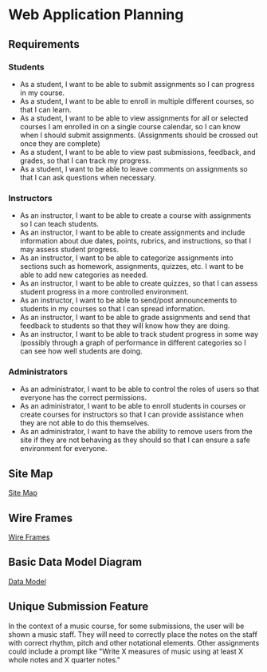 # Web Application Planning

## Requirements

### Students
* As a student, I want to be able to submit assignments so I can progress in my course.
* As a student, I want to be able to enroll in multiple different courses, so that I can learn.
* As a student, I want to be able to view assignments for all or selected courses I am enrolled in on a single course calendar, so I can know when I should submit assignments. (Assignments should be crossed out once they are complete)
* As a student, I want to be able to view past submissions, feedback, and grades, so that I can track my progress.
* As a student, I want to be able to leave comments on assignments so that I can ask questions when necessary.


### Instructors
* As an instructor, I want to be able to create a course with assignments so I can teach students.
* As an instructor, I want to be able to create assignments and include information about due dates, points, rubrics, and instructions, so that I may assess student progress. 
* As an instructor, I want to be able to  categorize assignments into sections such as homework, assignments, quizzes, etc. I want to be able to add new categories as needed.
* As an instructor, I want to be able to create quizzes, so that I can assess student progress in a more controlled environment.
* As an instructor, I want to be able to send/post announcements to students in my courses so that I can spread information.
* As an instructor, I want to be able to grade assignments and send that feedback to students so that they will know how they are doing.
* As an instructor, I want to be able to track student progress in some way (possibly through a graph of performance in different categories so I can see how well students are doing.

### Administrators
* As an administrator, I want to be able to control the roles of users so that everyone has the correct permissions.
* As an administrator, I want to be able to enroll students in courses or create courses for instructors so that I can provide assistance when they are not able to do this themselves.
* As an administrator, I want to have the ability to remove users from the site if they are not behaving as they should so that I can ensure a safe environment for everyone.

## Site Map
[Site Map](./apps/docs/public/site_map.pdf)

## Wire Frames
[Wire Frames](./apps/docs/public/wireframes.pdf)

## Basic Data Model Diagram
[Data Model](./apps/docs/public/basic_data_model.pdf)


## Unique Submission Feature 
In the context of a music course, for some submissions, the user will be shown a music staff. They will need to correctly place the notes on the staff with correct rhythm, pitch and other notational elements. Other assignments could include a prompt like "Write X measures of music using at least X whole notes and X quarter notes."
